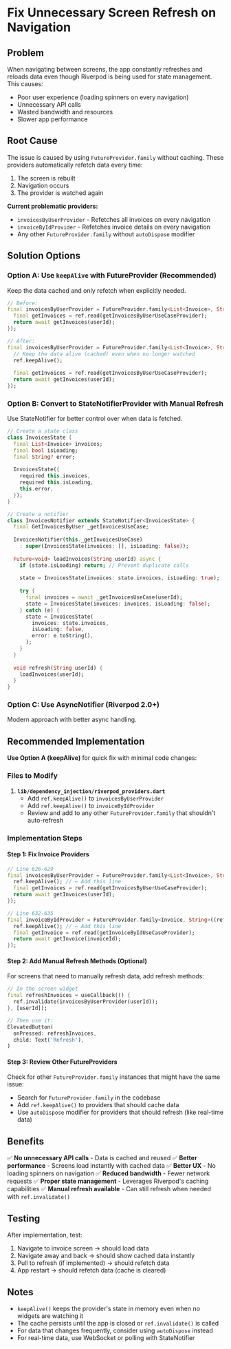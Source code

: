 # Fix Unnecessary Screen Refresh on Navigation

## Problem

When navigating between screens, the app constantly refreshes and reloads data even though Riverpod is being used for state management. This causes:
- Poor user experience (loading spinners on every navigation)
- Unnecessary API calls
- Wasted bandwidth and resources
- Slower app performance

## Root Cause

The issue is caused by using `FutureProvider.family` without caching. These providers automatically refetch data every time:
1. The screen is rebuilt
2. Navigation occurs
3. The provider is watched again

**Current problematic providers:**
- `invoicesByUserProvider` - Refetches all invoices on every navigation
- `invoiceByIdProvider` - Refetches invoice details on every navigation
- Any other `FutureProvider.family` without `autoDispose` modifier

## Solution Options

### Option A: Use `keepAlive` with FutureProvider (Recommended)
Keep the data cached and only refetch when explicitly needed.

```dart
// Before:
final invoicesByUserProvider = FutureProvider.family<List<Invoice>, String>((ref, userId) async {
  final getInvoices = ref.read(getInvoicesByUserUseCaseProvider);
  return await getInvoices(userId);
});

// After:
final invoicesByUserProvider = FutureProvider.family<List<Invoice>, String>((ref, userId) async {
  // Keep the data alive (cached) even when no longer watched
  ref.keepAlive();
  
  final getInvoices = ref.read(getInvoicesByUserUseCaseProvider);
  return await getInvoices(userId);
});
```

### Option B: Convert to StateNotifierProvider with Manual Refresh
Use StateNotifier for better control over when data is fetched.

```dart
// Create a state class
class InvoicesState {
  final List<Invoice> invoices;
  final bool isLoading;
  final String? error;
  
  InvoicesState({
    required this.invoices,
    required this.isLoading,
    this.error,
  });
}

// Create a notifier
class InvoicesNotifier extends StateNotifier<InvoicesState> {
  final GetInvoicesByUser _getInvoicesUseCase;
  
  InvoicesNotifier(this._getInvoicesUseCase) 
    : super(InvoicesState(invoices: [], isLoading: false));
  
  Future<void> loadInvoices(String userId) async {
    if (state.isLoading) return; // Prevent duplicate calls
    
    state = InvoicesState(invoices: state.invoices, isLoading: true);
    
    try {
      final invoices = await _getInvoicesUseCase(userId);
      state = InvoicesState(invoices: invoices, isLoading: false);
    } catch (e) {
      state = InvoicesState(
        invoices: state.invoices,
        isLoading: false,
        error: e.toString(),
      );
    }
  }
  
  void refresh(String userId) {
    loadInvoices(userId);
  }
}
```

### Option C: Use AsyncNotifier (Riverpod 2.0+)
Modern approach with better async handling.

## Recommended Implementation

**Use Option A (keepAlive)** for quick fix with minimal code changes:

### Files to Modify

1. **`lib/dependency_injection/riverpod_providers.dart`**
   - Add `ref.keepAlive()` to `invoicesByUserProvider`
   - Add `ref.keepAlive()` to `invoiceByIdProvider`
   - Review and add to any other `FutureProvider.family` that shouldn't auto-refresh

### Implementation Steps

#### Step 1: Fix Invoice Providers

```dart
// Line 626-629
final invoicesByUserProvider = FutureProvider.family<List<Invoice>, String>((ref, userId) async {
  ref.keepAlive(); // ← Add this line
  final getInvoices = ref.read(getInvoicesByUserUseCaseProvider);
  return await getInvoices(userId);
});

// Line 632-635
final invoiceByIdProvider = FutureProvider.family<Invoice, String>((ref, invoiceId) async {
  ref.keepAlive(); // ← Add this line
  final getInvoice = ref.read(getInvoiceByIdUseCaseProvider);
  return await getInvoice(invoiceId);
});
```

#### Step 2: Add Manual Refresh Methods (Optional)

For screens that need to manually refresh data, add refresh methods:

```dart
// In the screen widget
final refreshInvoices = useCallback(() {
  ref.invalidate(invoicesByUserProvider(userId));
}, [userId]);

// Then use it:
ElevatedButton(
  onPressed: refreshInvoices,
  child: Text('Refresh'),
)
```

#### Step 3: Review Other FutureProviders

Check for other `FutureProvider.family` instances that might have the same issue:
- Search for `FutureProvider.family` in the codebase
- Add `ref.keepAlive()` to providers that should cache data
- Use `autoDispose` modifier for providers that should refresh (like real-time data)

## Benefits

✅ **No unnecessary API calls** - Data is cached and reused
✅ **Better performance** - Screens load instantly with cached data
✅ **Better UX** - No loading spinners on navigation
✅ **Reduced bandwidth** - Fewer network requests
✅ **Proper state management** - Leverages Riverpod's caching capabilities
✅ **Manual refresh available** - Can still refresh when needed with `ref.invalidate()`

## Testing

After implementation, test:
1. Navigate to invoice screen → should load data
2. Navigate away and back → should show cached data instantly
3. Pull to refresh (if implemented) → should refetch data
4. App restart → should refetch data (cache is cleared)

## Notes

- `keepAlive()` keeps the provider's state in memory even when no widgets are watching it
- The cache persists until the app is closed or `ref.invalidate()` is called
- For data that changes frequently, consider using `autoDispose` instead
- For real-time data, use WebSocket or polling with StateNotifier

